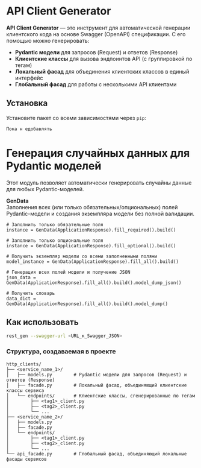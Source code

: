 # API Client Generator


**API Client Generator** — это инструмент для автоматической генерации клиентского кода на основе Swagger (OpenAPI) спецификации. С его помощью можно генерировать:

- **Pydantic модели** для запросов (Request) и ответов (Response)
- **Клиентские классы** для вызова эндпоинтов API (с группировкой по тегам)
- **Локальный фасад** для объединения клиентских классов в единый интерфейс
- **Глобальный фасад** для работы с несколькими API клиентами

## Установка

Установите пакет со всеми зависимостями через `pip`:

```bash
Пока н едобавлять
```

# Генерация случайных данных для Pydantic моделей

Этот модуль позволяет автоматически генерировать случайны данные для любых Pydantic-моделей.

**GenData**  
  Заполнения всех (или только обязательных/опциональных) полей Pydantic-модели и создания экземпляра модели без полной валидации.
```
# Заполнить только обязательные поля
instance = GenData(ApplicationResponse).fill_required().build()

# Заполнить только опциональные поля
instance = GenData(ApplicationResponse).fill_optional().build()

# Получить экземпляр модели со всеми заполненными полями
model_instance = GenData(ApplicationResponse).fill_all().build()

# Генерация всех полей модели и получение JSON
json_data = GenData(ApplicationResponse).fill_all().build().model_dump_json()

# Получить словарь
data_dict = GenData(ApplicationResponse).fill_all().build().model_dump()
```
## Как использовать
```bash
rest_gen --swagger-url <URL_к_Swagger_JSON>
```
### Структура, создаваемая в проекте
```
http_clients/
├── <service_name_1>/
│   ├── models.py        # Pydantic модели для запросов (Request) и ответов (Response)
│   ├── facade.py        # Локальный фасад, объединяющий клиентские классы сервиса
│   └── endpoints/       # Клиентские классы, сгенерированные по тегам
│        ├── <tag1>_client.py
│        ├── <tag2>_client.py
│        └── ...
├── <service_name_2>/
│   ├── models.py        
│   ├── facade.py        
│   └── endpoints/       
│        ├── <tag1>_client.py
│        ├── <tag2>_client.py
│        └── ...
└── api_facade.py        # Глобальный фасад, объединяющий локальные фасады сервисов
```
